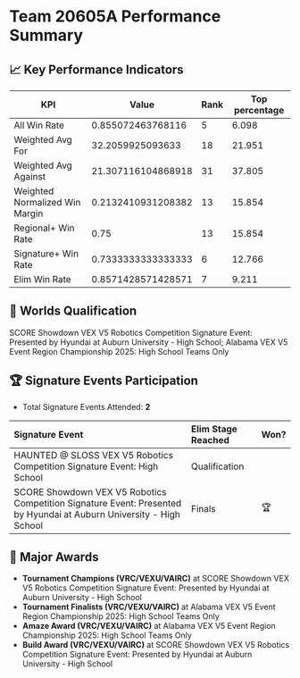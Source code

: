 # Team 20605A Performance Summary

## 📈 Key Performance Indicators
| KPI | Value | Rank | Top percentage |
| --- | ----- | ---- | ----- |
| All Win Rate | 0.855072463768116 | 5 | 6.098 |
| Weighted Avg For | 32.2059925093633 | 18 | 21.951 |
| Weighted Avg Against | 21.307116104868918 | 31 | 37.805 |
| Weighted Normalized Win Margin | 0.2132410931208382 | 13 | 15.854 |
| Regional+ Win Rate | 0.75 | 13 | 15.854 |
| Signature+ Win Rate | 0.7333333333333333 | 6 | 12.766 |
| Elim Win Rate | 0.8571428571428571 | 7 | 9.211 |


## 🎯 Worlds Qualification
SCORE Showdown VEX V5 Robotics Competition Signature Event: Presented by Hyundai at Auburn University - High School; Alabama VEX V5 Event Region Championship 2025: High School Teams Only

## 🏆 Signature Events Participation
- Total Signature Events Attended: **2**

| Signature Event | Elim Stage Reached | Won? |
|:----------------|:-------------------|:----|
| HAUNTED @ SLOSS VEX V5 Robotics Competition Signature Event: High School | Qualification |  |
| SCORE Showdown VEX V5 Robotics Competition Signature Event: Presented by Hyundai at Auburn University - High School | Finals | 🏆 |


## 🥇 Major Awards
- **Tournament Champions (VRC/VEXU/VAIRC)** at SCORE Showdown VEX V5 Robotics Competition Signature Event: Presented by Hyundai at Auburn University - High School
- **Tournament Finalists (VRC/VEXU/VAIRC)** at Alabama VEX V5 Event Region Championship 2025: High School Teams Only
- **Amaze Award (VRC/VEXU/VAIRC)** at Alabama VEX V5 Event Region Championship 2025: High School Teams Only
- **Build Award (VRC/VEXU/VAIRC)** at SCORE Showdown VEX V5 Robotics Competition Signature Event: Presented by Hyundai at Auburn University - High School


